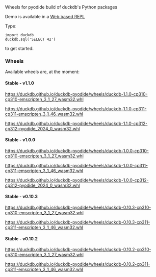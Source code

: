 Wheels for pyodide build of duckdb's Python packages


Demo is available in a [Web based REPL](https://duckdb.github.io/duckdb-pyodide/console)

Type:
```
import duckdb
duckdb.sql('SELECT 42')
```
to get started.


### Wheels
Available wheels are, at the moment:

#### Stable - v1.1.0

https://duckdb.github.io/duckdb-pyodide/wheels/duckdb-1.1.0-cp310-cp310-emscripten_3_1_27_wasm32.whl

https://duckdb.github.io/duckdb-pyodide/wheels/duckdb-1.1.0-cp311-cp311-emscripten_3_1_46_wasm32.whl

https://duckdb.github.io/duckdb-pyodide/wheels/duckdb-1.1.0-cp312-cp312-pyodide_2024_0_wasm32.whl

#### Stable - v1.0.0

https://duckdb.github.io/duckdb-pyodide/wheels/duckdb-1.0.0-cp310-cp310-emscripten_3_1_27_wasm32.whl

https://duckdb.github.io/duckdb-pyodide/wheels/duckdb-1.0.0-cp311-cp311-emscripten_3_1_46_wasm32.whl

https://duckdb.github.io/duckdb-pyodide/wheels/duckdb-1.0.0-cp312-cp312-pyodide_2024_0_wasm32.whl

#### Stable - v0.10.3

https://duckdb.github.io/duckdb-pyodide/wheels/duckdb-0.10.3-cp310-cp310-emscripten_3_1_27_wasm32.whl

https://duckdb.github.io/duckdb-pyodide/wheels/duckdb-0.10.3-cp311-cp311-emscripten_3_1_46_wasm32.whl

#### Stable - v0.10.2

https://duckdb.github.io/duckdb-pyodide/wheels/duckdb-0.10.2-cp310-cp310-emscripten_3_1_27_wasm32.whl

https://duckdb.github.io/duckdb-pyodide/wheels/duckdb-0.10.2-cp311-cp311-emscripten_3_1_46_wasm32.whl
